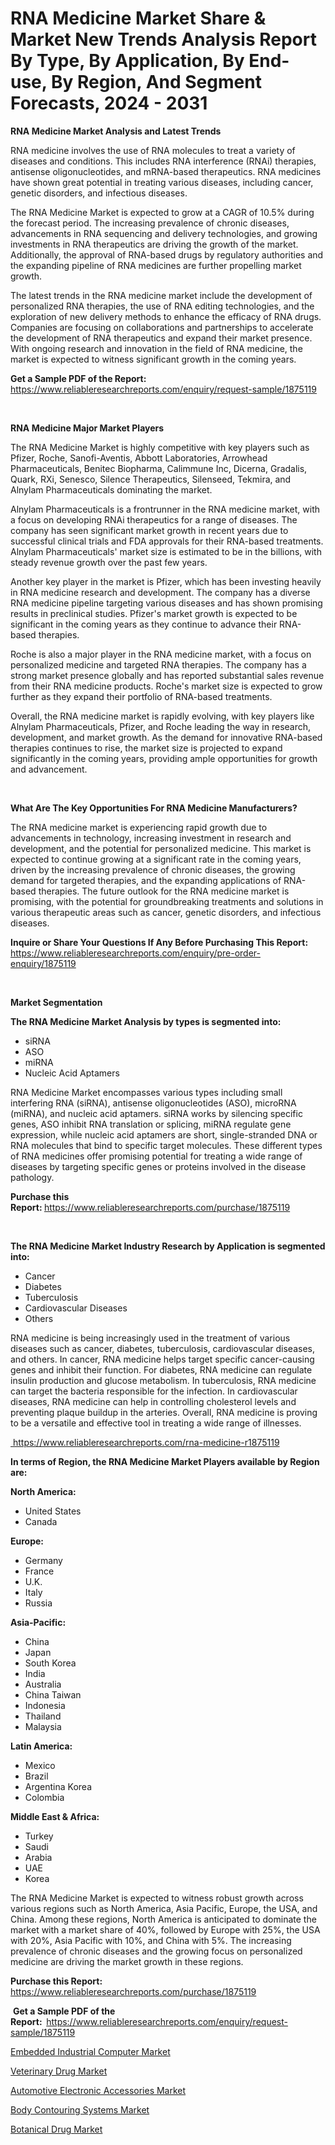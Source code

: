 <p><h1>RNA Medicine Market Share & Market New Trends Analysis Report By Type, By Application, By End-use, By Region, And Segment Forecasts, 2024 - 2031</h1></p><p><strong>RNA Medicine Market Analysis and Latest Trends</strong></p>
<p><p>RNA medicine involves the use of RNA molecules to treat a variety of diseases and conditions. This includes RNA interference (RNAi) therapies, antisense oligonucleotides, and mRNA-based therapeutics. RNA medicines have shown great potential in treating various diseases, including cancer, genetic disorders, and infectious diseases.</p><p>The RNA Medicine Market is expected to grow at a CAGR of 10.5% during the forecast period. The increasing prevalence of chronic diseases, advancements in RNA sequencing and delivery technologies, and growing investments in RNA therapeutics are driving the growth of the market. Additionally, the approval of RNA-based drugs by regulatory authorities and the expanding pipeline of RNA medicines are further propelling market growth.</p><p>The latest trends in the RNA medicine market include the development of personalized RNA therapies, the use of RNA editing technologies, and the exploration of new delivery methods to enhance the efficacy of RNA drugs. Companies are focusing on collaborations and partnerships to accelerate the development of RNA therapeutics and expand their market presence. With ongoing research and innovation in the field of RNA medicine, the market is expected to witness significant growth in the coming years.</p></p>
<p><strong>Get a Sample PDF of the Report:&nbsp;</strong> <a href="https://www.reliableresearchreports.com/enquiry/request-sample/1875119">https://www.reliableresearchreports.com/enquiry/request-sample/1875119</a></p>
<p>&nbsp;</p>
<p><strong>RNA Medicine Major Market Players</strong></p>
<p><p>The RNA Medicine Market is highly competitive with key players such as Pfizer, Roche, Sanofi-Aventis, Abbott Laboratories, Arrowhead Pharmaceuticals, Benitec Biopharma, Calimmune Inc, Dicerna, Gradalis, Quark, RXi, Senesco, Silence Therapeutics, Silenseed, Tekmira, and Alnylam Pharmaceuticals dominating the market.</p><p>Alnylam Pharmaceuticals is a frontrunner in the RNA medicine market, with a focus on developing RNAi therapeutics for a range of diseases. The company has seen significant market growth in recent years due to successful clinical trials and FDA approvals for their RNA-based treatments. Alnylam Pharmaceuticals' market size is estimated to be in the billions, with steady revenue growth over the past few years.</p><p>Another key player in the market is Pfizer, which has been investing heavily in RNA medicine research and development. The company has a diverse RNA medicine pipeline targeting various diseases and has shown promising results in preclinical studies. Pfizer's market growth is expected to be significant in the coming years as they continue to advance their RNA-based therapies.</p><p>Roche is also a major player in the RNA medicine market, with a focus on personalized medicine and targeted RNA therapies. The company has a strong market presence globally and has reported substantial sales revenue from their RNA medicine products. Roche's market size is expected to grow further as they expand their portfolio of RNA-based treatments.</p><p>Overall, the RNA medicine market is rapidly evolving, with key players like Alnylam Pharmaceuticals, Pfizer, and Roche leading the way in research, development, and market growth. As the demand for innovative RNA-based therapies continues to rise, the market size is projected to expand significantly in the coming years, providing ample opportunities for growth and advancement.</p></p>
<p>&nbsp;</p>
<p><strong>What Are The Key Opportunities For RNA Medicine Manufacturers?</strong></p>
<p><p>The RNA medicine market is experiencing rapid growth due to advancements in technology, increasing investment in research and development, and the potential for personalized medicine. This market is expected to continue growing at a significant rate in the coming years, driven by the increasing prevalence of chronic diseases, the growing demand for targeted therapies, and the expanding applications of RNA-based therapies. The future outlook for the RNA medicine market is promising, with the potential for groundbreaking treatments and solutions in various therapeutic areas such as cancer, genetic disorders, and infectious diseases.</p></p>
<p><strong>Inquire or Share Your Questions If Any Before Purchasing This Report:</strong> <a href="https://www.reliableresearchreports.com/enquiry/pre-order-enquiry/1875119">https://www.reliableresearchreports.com/enquiry/pre-order-enquiry/1875119</a></p>
<p>&nbsp;</p>
<p><strong>Market Segmentation</strong></p>
<p><strong>The RNA Medicine Market Analysis by types is segmented into:</strong></p>
<p><ul><li>siRNA</li><li>ASO</li><li>miRNA</li><li>Nucleic Acid Aptamers</li></ul></p>
<p><p>RNA Medicine Market encompasses various types including small interfering RNA (siRNA), antisense oligonucleotides (ASO), microRNA (miRNA), and nucleic acid aptamers. siRNA works by silencing specific genes, ASO inhibit RNA translation or splicing, miRNA regulate gene expression, while nucleic acid aptamers are short, single-stranded DNA or RNA molecules that bind to specific target molecules. These different types of RNA medicines offer promising potential for treating a wide range of diseases by targeting specific genes or proteins involved in the disease pathology.</p></p>
<p><strong>Purchase this Report:&nbsp;</strong><a href="https://www.reliableresearchreports.com/purchase/1875119">https://www.reliableresearchreports.com/purchase/1875119</a></p>
<p>&nbsp;</p>
<p><strong>The RNA Medicine Market Industry Research by Application is segmented into:</strong></p>
<p><ul><li>Cancer</li><li>Diabetes</li><li>Tuberculosis</li><li>Cardiovascular Diseases</li><li>Others</li></ul></p>
<p><p>RNA medicine is being increasingly used in the treatment of various diseases such as cancer, diabetes, tuberculosis, cardiovascular diseases, and others. In cancer, RNA medicine helps target specific cancer-causing genes and inhibit their function. For diabetes, RNA medicine can regulate insulin production and glucose metabolism. In tuberculosis, RNA medicine can target the bacteria responsible for the infection. In cardiovascular diseases, RNA medicine can help in controlling cholesterol levels and preventing plaque buildup in the arteries. Overall, RNA medicine is proving to be a versatile and effective tool in treating a wide range of illnesses.</p></p>
<p><a href="https://www.reliableresearchreports.com/rna-medicine-r1875119">&nbsp;https://www.reliableresearchreports.com/rna-medicine-r1875119</a></p>
<p><strong>In terms of Region, the RNA Medicine Market Players available by Region are:</strong></p>
<p>
    <p> <strong> North America: </strong>
        <ul>
            <li>United States</li>
            <li>Canada</li>
        </ul>
        </p> 
    <p> <strong> Europe: </strong>
        <ul>
            <li>Germany</li>
            <li>France</li>
            <li>U.K.</li>
            <li>Italy</li>
            <li>Russia</li>
        </ul>
        </p> 
    <p> <strong> Asia-Pacific: </strong>
        <ul>
            <li>China</li>
            <li>Japan</li>
            <li>South Korea</li>
            <li>India</li>
            <li>Australia</li>
            <li>China Taiwan</li>
            <li>Indonesia</li>
            <li>Thailand</li>
            <li>Malaysia</li>
        </ul>
        </p> 
    <p> <strong> Latin America: </strong>
        <ul>
            <li>Mexico</li>
            <li>Brazil</li>
            <li>Argentina Korea</li>
            <li>Colombia</li>
        </ul>
        </p> 
    <p> <strong> Middle East & Africa: </strong>
        <ul>
            <li>Turkey</li>
            <li>Saudi</li>
            <li>Arabia</li>
            <li>UAE</li>
            <li>Korea</li>
        </ul>
    </p>
    </p>
<p><p>The RNA Medicine Market is expected to witness robust growth across various regions such as North America, Asia Pacific, Europe, the USA, and China. Among these regions, North America is anticipated to dominate the market with a market share of 40%, followed by Europe with 25%, the USA with 20%, Asia Pacific with 10%, and China with 5%. The increasing prevalence of chronic diseases and the growing focus on personalized medicine are driving the market growth in these regions.</p></p>
<p><strong>Purchase this Report: </strong><a href="https://www.reliableresearchreports.com/purchase/1875119">https://www.reliableresearchreports.com/purchase/1875119</a></p>
<p>&nbsp;<strong>Get a Sample PDF of the Report:&nbsp;&nbsp;</strong><a href="https://www.reliableresearchreports.com/enquiry/request-sample/1875119">https://www.reliableresearchreports.com/enquiry/request-sample/1875119</a></p>
<p><strong></strong></p>
<p><p><a href="https://www.linkedin.com/pulse/embedded-industrial-computer-market-size-type-rail-pkjbe?trackingId=BkowpLlpTzWnpgK6wB6Olg%3D%3D">Embedded Industrial Computer Market</a></p><p><a href="https://github.com/JosephWillisbXXgf/Market-Research-Report-List-1/blob/main/veterinary-drug-market.md">Veterinary Drug Market</a></p><p><a href="https://www.linkedin.com/pulse/market-forecast-global-automotive-electronic-accessories-h2n7e?trackingId=AZEfqPczROey09Qo5%2FXrEA%3D%3D">Automotive Electronic Accessories Market</a></p><p><a href="https://www.linkedin.com/pulse/body-contouring-systems-market-emerging-trends-future-prospects-rsxvf?trackingId=6wsOLn5mRhao67yvw6aeow%3D%3D">Body Contouring Systems Market</a></p><p><a href="https://github.com/nathandecarvalho/Market-Research-Report-List-4/blob/main/botanical-drug-market.md">Botanical Drug Market</a></p></p>